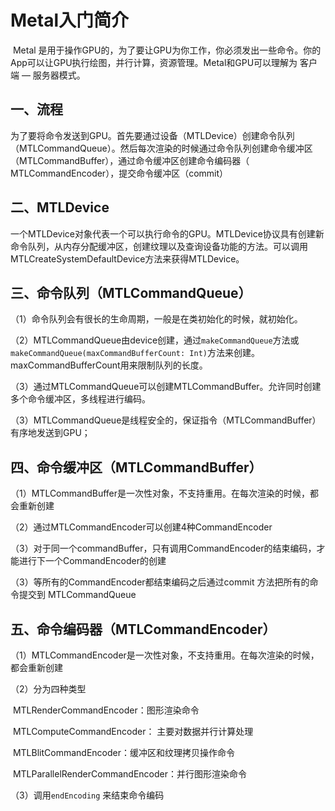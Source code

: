 # Metal入门简介

​	Metal 是用于操作GPU的，为了要让GPU为你工作，你必须发出一些命令。你的App可以让GPU执行绘图，并行计算，资源管理。Metal和GPU可以理解为 客户端 — 服务器模式。

##  一、流程

​	为了要将命令发送到GPU。首先要通过设备（MTLDevice）创建命令队列（MTLCommandQueue）。然后每次渲染的时候通过命令队列创建命令缓冲区（MTLCommandBuffer），通过命令缓冲区创建命令编码器（ MTLCommandEncoder），提交命令缓冲区（commit）

## 二、MTLDevice

​	一个MTLDevice对象代表一个可以执行命令的GPU。MTLDevice协议具有创建新命令队列，从内存分配缓冲区，创建纹理以及查询设备功能的方法。可以调用MTLCreateSystemDefaultDevice方法来获得MTLDevice。

## 三、命令队列（MTLCommandQueue）

（1）命令队列会有很长的生命周期，一般是在类初始化的时候，就初始化。

（2）MTLCommandQueue由device创建，通过`makeCommandQueue`方法或`makeCommandQueue(maxCommandBufferCount: Int)`方法来创建。maxCommandBufferCount用来限制队列的长度。

（3）通过MTLCommandQueue可以创建MTLCommandBuffer。允许同时创建多个命令缓冲区，多线程进行编码。

（3）MTLCommandQueue是线程安全的，保证指令（MTLCommandBuffer）有序地发送到GPU；

## 四、命令缓冲区（MTLCommandBuffer）

（1）MTLCommandBuffer是一次性对象，不支持重用。在每次渲染的时候，都会重新创建 

（2）通过MTLCommandEncoder可以创建4种CommandEncoder

（3）对于同一个commandBuffer，只有调用CommandEncoder的结束编码，才能进行下一个CommandEncoder的创建

（3）等所有的CommandEncoder都结束编码之后通过commit 方法把所有的命令提交到 MTLCommandQueue

## 五、命令编码器（MTLCommandEncoder）

（1）MTLCommandEncoder是一次性对象，不支持重用。在每次渲染的时候，都会重新创建

（2）分为四种类型

​	MTLRenderCommandEncoder：图形渲染命令

​	MTLComputeCommandEncoder： 主要对数据并行计算处理

​	MTLBlitCommandEncoder：缓冲区和纹理拷贝操作命令

​	MTLParallelRenderCommandEncoder：并行图形渲染命令

（3）调用`endEncoding` 来结束命令编码